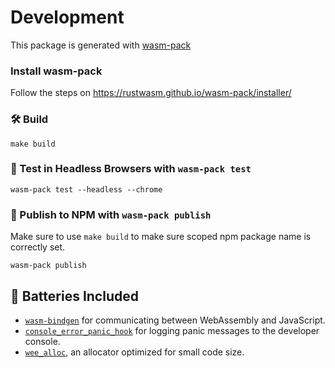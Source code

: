# Development

This package is generated with [wasm-pack](https://github.com/rustwasm/wasm-pack)

### Install wasm-pack

Follow the steps on https://rustwasm.github.io/wasm-pack/installer/

### 🛠️ Build

```
make build
```

### 🔬 Test in Headless Browsers with `wasm-pack test`

```
wasm-pack test --headless --chrome
```

### 🎁 Publish to NPM with `wasm-pack publish`

Make sure to use `make build` to make sure scoped npm package name is correctly set.

```
wasm-pack publish
```

## 🔋 Batteries Included

- [`wasm-bindgen`](https://github.com/rustwasm/wasm-bindgen) for communicating
  between WebAssembly and JavaScript.
- [`console_error_panic_hook`](https://github.com/rustwasm/console_error_panic_hook)
  for logging panic messages to the developer console.
- [`wee_alloc`](https://github.com/rustwasm/wee_alloc), an allocator optimized
  for small code size.
